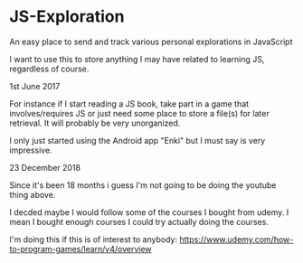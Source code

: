 # JS-Exploration
An easy place to send and track various personal explorations in JavaScript

I want to use this to store anything I may have related to learning JS, regardless of course. 

1st June 2017

For instance if I start reading a JS book, take part in a game that involves/requires JS or just need some place to store a file(s) for later retrieval. 
It will probably be very unorganized.

I only just started using the Android app "Enki" but I must say is very impressive.

23 December 2018

Since it's been 18 months i guess I'm not going to be doing the youtube thing above.

I decded maybe I would follow some of the courses I bought from udemy. I mean I bought enough courses I could try actually doing the courses.

I'm doing this if this is of interest to anybody:
https://www.udemy.com/how-to-program-games/learn/v4/overview
